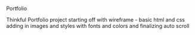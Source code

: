 Portfolio

Thinkful Portfolio project
starting off with wireframe - basic html and css
adding in images and styles with fonts and colors
and finalizing auto scroll